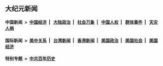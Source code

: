 ## 大纪元新闻

#### 中国新闻 &nbsp;>&nbsp; [中国经济](indexes/ncid283/README.md?10230845) &nbsp;| &nbsp; [大陆政治](indexes/ncid277/README.md?10230845) &nbsp;| &nbsp; [社会万象](indexes/ncid282/README.md?10230845) &nbsp;| &nbsp; [中国人权](indexes/ncid278/README.md?10230845) &nbsp;| &nbsp; [群体事件](indexes/ncid279/README.md?10230845) &nbsp;| &nbsp; [天灾人祸](indexes/ncid280/README.md?10230845)

#### 国际新闻 &nbsp;>&nbsp; [美中关系](indexes/nf1412576/README.md?10230845) &nbsp;| &nbsp; [台湾新闻](indexes/ncid1349361/README.md?10230845) &nbsp;| &nbsp; [香港新闻](indexes/ncid1349362/README.md?10230845) &nbsp;| &nbsp; [美国政治](indexes/ncid1078159/README.md?10230845) &nbsp;| &nbsp; [美国社会](indexes/ncid1078160/README.md?10230845) &nbsp;| &nbsp; [美国经济](indexes/ncid1078158/README.md?10230845)

#### 特别专题 &nbsp;>&nbsp; [中共百年历史](https://github.com/easy2view/epoch-special/blob/master/README.md?10230845)  
